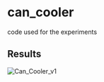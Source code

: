 # can_cooler
 code used for the experiments

## Results
![Can_Cooler_v1](https://github.com/user-attachments/assets/16e7958e-9825-48e9-81c0-28bba00d3497)
